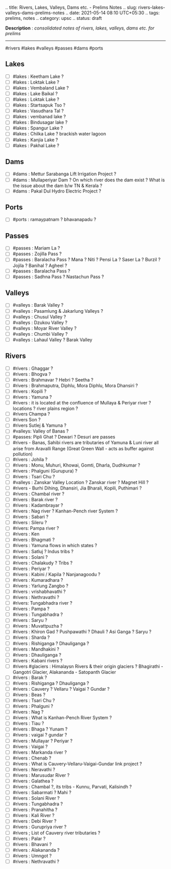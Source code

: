 .. title: Rivers, Lakes, Valleys, Dams etc. - Prelims Notes
.. slug: rivers-lakes-valleys-dams-prelims-notes
.. date: 2021-05-14 08:10 UTC+05:30
.. tags: prelims, notes
.. category: upsc
.. status: draft

**Description** : *consolidated notes of rivers, lakes, valleys, dams etc. for prelims*

***
<!-- TEASER_END -->

#rivers #lakes #valleys #passes #dams #ports 

## Lakes
- [ ] #lakes : Keetham Lake ? 
- [ ] #lakes : Loktak Lake ? 
- [ ] #lakes : Vembaland Lake ? 
- [ ] #lakes : Lake Baikal ? 
- [ ] #lakes : Loktak Lake ?
- [ ] #lakes : Startsapuk Tso ? 
- [ ] #lakes : Vasudhara Tal ?
- [ ] #lakes : vembanad lake ? 
- [ ] #lakes : Bindusagar lake ?
- [ ] #lakes : Spangur Lake ? 
- [ ] #lakes : Chilka Lake ? brackish water lagoon 
- [ ]  #lakes : Kanjia Lake ? 
- [ ]  #lakes : Pakhal Lake ? 

## Dams
- [ ] #dams : Mettur Sarabanga Lift Irrigation Project ? 
- [ ]  #dams : Mullaperiyar Dam ? On which river does the dam exist ? What is the issue about the dam b/w TN & Kerala ? 
- [ ]  #dams : Pakal Dul Hydro Electric Project ? 

## Ports
- [ ] #ports : ramaypatnam ? bhavanapadu ? 

## Passes
- [ ] #passes : Mariam La ? 
- [ ] #passes : Zojilla Pass ? 
- [ ]  #passes : Baralacha Pass ? Mana ? Niti ? Pensi La ? Saser La ? Burzil ? Jojila ? Banihal ? Agheel ?  
- [ ] #passes : Baralacha Pass ? 
- [ ] #passes : Sadhna Pass ? Nastachun Pass ? 

## Valleys
- [ ] #valleys : Barak Valley ? 
- [ ] #valleys : Pasamlung & Jakarlung Valleys ? 
- [ ] #valleys : Chusul Valley ?
- [ ] #valleys : Dzukou Valley ? 
- [ ] #valleys : Moyar River Valley ? 
- [ ]  #valleys : Chumbi Valley ?
- [ ] #valleys : Lahaul Valley ? Barak Valley

## Rivers
- [ ] #rivers : Ghaggar ? 
- [ ] #rivers : Bhogva ? 
- [ ] #rivers : Brahmavar ? Hebri ? Seetha ? 
- [ ] #rivers : Brahmaputra, Diphlu, Mora Diphlu, Mora Dhansiri ?
- [ ] #rivers : Kopili ? 
- [ ] #rivers : Yamuna ? 
- [ ] #rivers : it is located at the confluence of Mullaya & Periyar river ? locations ? river plains region ? 
- [ ] #rivers Champa ? 
- [ ] #rivers Son ?
- [ ] #rivers Sutlej & Yamuna ? 
- [ ] #valleys: Valley of Banas ? 
- [ ] #passes: Pipli Ghat ? Dewari ? Desuri are passes 
- [ ] #rivers - Banas, Sahibi rivers are tributaries of Yamuna & Luni river all arise from Aravalli Range (Great Green Wall - acts as buffer against pollution)
- [ ] #rivers : Johila ? 
- [ ] #rivers : Monu, Muhuri, Khowai, Gomti, Dharla, Dudhkumar ? 
- [ ] #rivers : Phalguni (Gurupura) ?
- [ ] #rivers : Tsari Chu ? 
- [ ] #valleys : Zanskar Valley Location ? Zanskar river ? Magnet Hill ?
- [ ] #rivers  - Burhi Dihing, Dhansiri, Jia Bharali, Kopili, Puthimari ?
- [ ] #rivers : Chambal river ?
- [ ] #rivers : Barak river ? 
- [ ] #rivers : Kadambrayar ?
- [ ] #rivers : Nag river ? Kanhan-Pench river System ? 
- [ ] #rivers : Sabari ? 
- [ ] #rivers : Sileru ? 
- [ ] #rivers: Pampa river ? 
- [ ] #rivers  : Ken
- [ ] #rivers  : Bhagmati ? 
- [ ] #rivers  : Yamuna flows in which states ? 
- [ ] #rivers : Satluj ? Indus tribs ? 
- [ ] #rivers  : Solani ? 
- [ ] #rivers : Chalakudy ? Tribs ? 
- [ ] #rivers : Periyar ?
- [ ] #rivers : Kabini / Kapila ? Nanjanagoodu ? 
- [ ] #rivers : Kumaradhara ? 
- [ ] #rivers : Yarlung Zangbo ? 
- [ ] #rivers : vrishabhavathi ?
- [ ] #rivers : Nethravathi ? 
- [ ] #rivers: Tungabhadra river ? 
- [ ] #rivers : Pampa ?
- [ ] #rivers : Tungabhadra ? 
- [ ] #rivers : Saryu ?
- [ ] #rivers : Muvattpuzha ? 
- [ ]   #rivers : Khiron Gad ? Pushpawathi ? Dhauli ? Asi Ganga ? Saryu ? 
- [ ] #rivers : Sharda ?
- [ ] #rivers : Rishiganga ? Dhauliganga ?
- [ ] #rivers : Mandhakini ?
- [ ] #rivers : Dhauliganga ? 
- [ ] #rivers : Kabani rivers ? 
- [ ] #rivers #glaciers : Himalaysn Rivers & their origin glaciers ? Bhagirathi - Gangotri Glacier, Alakananda - Satopanth Glacier
- [ ] #rivers : Barak ? 
- [ ] #rivers : Rishiganga ? Dhauliganga ?
- [ ] #rivers : Cauvery ? Vellaru ? Vaigai ? Gundar ? 
- [ ] #rivers : Beas ? 
- [ ] #rivers : Tsari Chu ? 
- [ ] #rivers : Phalguni ?
- [ ] #rivers : Nag ?
- [ ] #rivers : What is Kanhan-Pench River System ? 
- [ ] #rivers : Tiau ? 
- [ ]  #rivers : Bhaga ? Yunam ? 
- [ ] #rivers : vaigai ? gundar ?
- [ ]  #rivers : Mullayar ? Periyar ? 
- [ ]  #rivers : Vaigai ?
- [ ] #rivers : Markanda river ? 
- [ ]  #rivers : Chenab ? 
- [ ] #rivers :  What is Cauvery-Vellaru-Vaigai-Gundar link project ? 
- [ ] #rivers : Neravathi ?
- [ ]  #rivers : Marusudar River ?
- [ ] #rivers : Galathea ?
- [ ]  #rivers : Chambal ?, its tribs - Kunnu, Parvati, Kalisindh ? 
- [ ] #rivers : Sabarmati ? Mahi ? 
- [ ] #rivers : Solani River ? 
- [ ]  #rivers : Tungabhadra ?
- [ ] #rivers : Pranahitha ? 
- [ ] #rivers : Kali River  ?
- [ ] #rivers : Debi River ? 
- [ ] #rivers : Gurupriya river ?
- [ ] #rivers ; List of Cauvery river tributaries ? 
- [ ] #rivers : Palar ? 
- [ ] #rivers : Bhavani ? 
- [ ] #rivers : Alakananda ?
- [ ] #rivers : Umngot ? 
- [ ] #rivers : Nethravathi ? 

